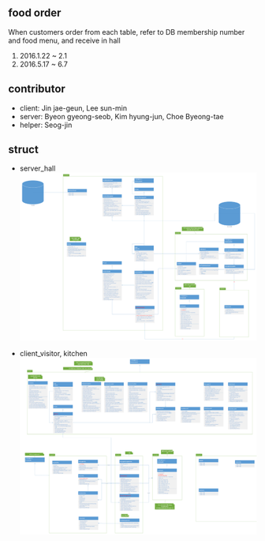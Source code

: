 ## food order
When customers order from each table, refer to DB membership number and food menu, and receive in hall
1. 2016.1.22 ~ 2.1
2. 2016.5.17 ~ 6.7

## contributor
- client: Jin jae-geun, Lee sun-min
- server: Byeon gyeong-seob, Kim hyung-jun, Choe Byeong-tae
- helper: Seog-jin

## struct
- server_hall
![serverimg](./docimg/kitchenOrder_server.PNG)

- client_visitor, kitchen
![clientimg](./docimg/kitchenOrder_client.PNG)
